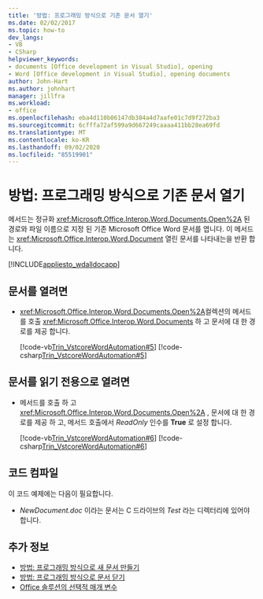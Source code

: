 ```yaml
---
title: '방법: 프로그래밍 방식으로 기존 문서 열기'
ms.date: 02/02/2017
ms.topic: how-to
dev_langs:
- VB
- CSharp
helpviewer_keywords:
- documents [Office development in Visual Studio], opening
- Word [Office development in Visual Studio], opening documents
author: John-Hart
ms.author: johnhart
manager: jillfra
ms.workload:
- office
ms.openlocfilehash: eba4d110b06147db384a4d7aafe01c7d9f272ba3
ms.sourcegitcommit: 6cfffa72af599a9d667249caaaa411bb28ea69fd
ms.translationtype: MT
ms.contentlocale: ko-KR
ms.lasthandoff: 09/02/2020
ms.locfileid: "85519901"
---
```

# <a name="how-to-programmatically-open-existing-documents"></a>방법: 프로그래밍 방식으로 기존 문서 열기
  메서드는 정규화 <xref:Microsoft.Office.Interop.Word.Documents.Open%2A> 된 경로와 파일 이름으로 지정 된 기존 Microsoft Office Word 문서를 엽니다. 이 메서드는 <xref:Microsoft.Office.Interop.Word.Document> 열린 문서를 나타내는을 반환 합니다.

 [!INCLUDE[appliesto_wdalldocapp](../vsto/includes/appliesto-wdalldocapp-md.md)]

## <a name="to-open-a-document"></a>문서를 열려면

- <xref:Microsoft.Office.Interop.Word.Documents.Open%2A>컬렉션의 메서드를 호출 <xref:Microsoft.Office.Interop.Word.Documents> 하 고 문서에 대 한 경로를 제공 합니다.

     [!code-vb[Trin_VstcoreWordAutomation#5](../vsto/codesnippet/VisualBasic/Trin_VstcoreWordAutomationVB/ThisDocument.vb#5)]
     [!code-csharp[Trin_VstcoreWordAutomation#5](../vsto/codesnippet/CSharp/Trin_VstcoreWordAutomationCS/ThisDocument.cs#5)]

## <a name="to-open-a-document-as-read-only"></a>문서를 읽기 전용으로 열려면

- 메서드를 호출 하 고 <xref:Microsoft.Office.Interop.Word.Documents.Open%2A> , 문서에 대 한 경로를 제공 하 고, 메서드 호출에서 *ReadOnly* 인수를 **True** 로 설정 합니다.

     [!code-vb[Trin_VstcoreWordAutomation#6](../vsto/codesnippet/VisualBasic/Trin_VstcoreWordAutomationVB/ThisDocument.vb#6)]
     [!code-csharp[Trin_VstcoreWordAutomation#6](../vsto/codesnippet/CSharp/Trin_VstcoreWordAutomationCS/ThisDocument.cs#6)]

## <a name="compile-the-code"></a>코드 컴파일
 이 코드 예제에는 다음이 필요합니다.

- *NewDocument.doc* 이라는 문서는 C 드라이브의 *Test* 라는 디렉터리에 있어야 합니다.

## <a name="see-also"></a>추가 정보
- [방법: 프로그래밍 방식으로 새 문서 만들기](../vsto/how-to-programmatically-create-new-documents.md)
- [방법: 프로그래밍 방식으로 문서 닫기](../vsto/how-to-programmatically-close-documents.md)
- [Office 솔루션의 선택적 매개 변수](../vsto/optional-parameters-in-office-solutions.md)
